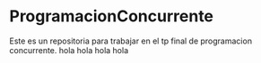 # ProgramacionConcurrente

Este es un repositoria para trabajar en el tp final de programacion concurrente.
hola hola hola hola

